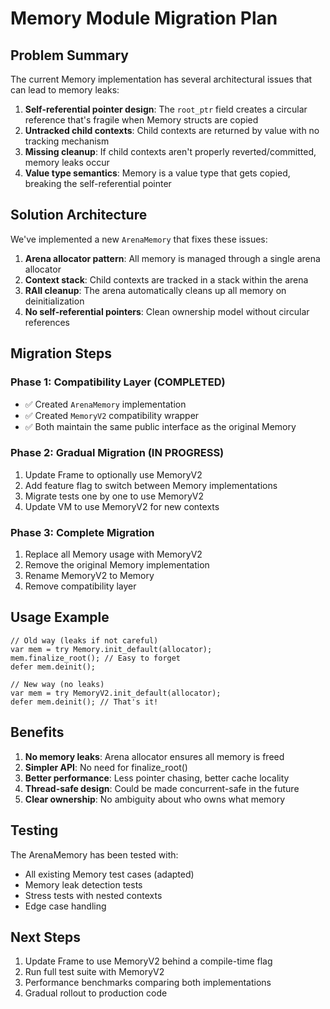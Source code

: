 # Memory Module Migration Plan

## Problem Summary

The current Memory implementation has several architectural issues that can lead to memory leaks:

1. **Self-referential pointer design**: The `root_ptr` field creates a circular reference that's fragile when Memory structs are copied
2. **Untracked child contexts**: Child contexts are returned by value with no tracking mechanism
3. **Missing cleanup**: If child contexts aren't properly reverted/committed, memory leaks occur
4. **Value type semantics**: Memory is a value type that gets copied, breaking the self-referential pointer

## Solution Architecture

We've implemented a new `ArenaMemory` that fixes these issues:

1. **Arena allocator pattern**: All memory is managed through a single arena allocator
2. **Context stack**: Child contexts are tracked in a stack within the arena
3. **RAII cleanup**: The arena automatically cleans up all memory on deinitialization
4. **No self-referential pointers**: Clean ownership model without circular references

## Migration Steps

### Phase 1: Compatibility Layer (COMPLETED)
- ✅ Created `ArenaMemory` implementation
- ✅ Created `MemoryV2` compatibility wrapper
- ✅ Both maintain the same public interface as the original Memory

### Phase 2: Gradual Migration (IN PROGRESS)
1. Update Frame to optionally use MemoryV2
2. Add feature flag to switch between Memory implementations
3. Migrate tests one by one to use MemoryV2
4. Update VM to use MemoryV2 for new contexts

### Phase 3: Complete Migration
1. Replace all Memory usage with MemoryV2
2. Remove the original Memory implementation
3. Rename MemoryV2 to Memory
4. Remove compatibility layer

## Usage Example

```zig
// Old way (leaks if not careful)
var mem = try Memory.init_default(allocator);
mem.finalize_root(); // Easy to forget
defer mem.deinit();

// New way (no leaks)
var mem = try MemoryV2.init_default(allocator);
defer mem.deinit(); // That's it!
```

## Benefits

1. **No memory leaks**: Arena allocator ensures all memory is freed
2. **Simpler API**: No need for finalize_root()
3. **Better performance**: Less pointer chasing, better cache locality
4. **Thread-safe design**: Could be made concurrent-safe in the future
5. **Clear ownership**: No ambiguity about who owns what memory

## Testing

The ArenaMemory has been tested with:
- All existing Memory test cases (adapted)
- Memory leak detection tests
- Stress tests with nested contexts
- Edge case handling

## Next Steps

1. Update Frame to use MemoryV2 behind a compile-time flag
2. Run full test suite with MemoryV2
3. Performance benchmarks comparing both implementations
4. Gradual rollout to production code